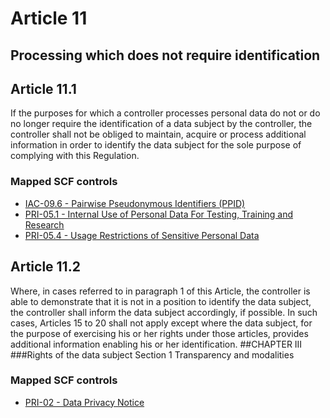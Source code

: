 # Article 11
## Processing which does not require identification

## Article 11.1
If the purposes for which a controller processes personal data do not or do no longer require the identification of a data subject by the controller, the controller shall not be obliged to maintain, acquire or process additional information in order to identify the data subject for the sole purpose of complying with this Regulation.
### Mapped SCF controls
- [IAC-09.6 - Pairwise Pseudonymous Identifiers (PPID)](../scf/iac-096-pairwisepseudonymousidentifiers(ppid).md)
- [PRI-05.1 - Internal Use of Personal Data For Testing, Training and Research](../scf/pri-051-internaluseofpersonaldatafortesting,trainingandresearch.md)
- [PRI-05.4 - Usage Restrictions of Sensitive Personal Data](../scf/pri-054-usagerestrictionsofsensitivepersonaldata.md)
## Article 11.2
Where, in cases referred to in paragraph 1 of this Article, the controller is able to demonstrate that it is not in a position to identify the data subject, the controller shall inform the data subject accordingly, if possible. In such cases, Articles 15 to 20 shall not apply except where the data subject, for the purpose of exercising his or her rights under those articles, provides additional information enabling his or her identification.
##CHAPTER III
###Rights of the data subject
<span class="expanded">Section 1
<span class="bold"><span class="expanded">Transparency and modalities
### Mapped SCF controls
- [PRI-02 - Data Privacy Notice](../scf/pri-02-dataprivacynotice.md)